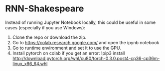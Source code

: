 # RNN-Shakespeare

Instead of running Jupyter Notebook locally, this could be useful in some cases (especially if you use Windows):

1) Clone the repo or download the zip. 
2) Go to https://colab.research.google.com/ and open the ipynb notebook
3) Go to runtime environment and set it to use the GPU. 
4) Install pytorch on colab if you get an error: !pip3 install http://download.pytorch.org/whl/cu80/torch-0.3.0.post4-cp36-cp36m-linux_x86_64.whl 
